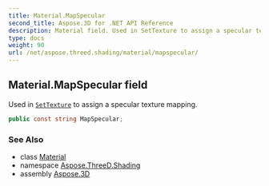 ```yaml
---
title: Material.MapSpecular
second_title: Aspose.3D for .NET API Reference
description: Material field. Used in SetTexture to assign a specular texture mapping
type: docs
weight: 90
url: /net/aspose.threed.shading/material/mapspecular/
---
```

## Material.MapSpecular field

Used in [`SetTexture`](../settexture/) to assign a specular texture mapping.

```csharp
public const string MapSpecular;
```

### See Also

* class [Material](../)
* namespace [Aspose.ThreeD.Shading](../../../aspose.threed.shading/)
* assembly [Aspose.3D](../../../)


